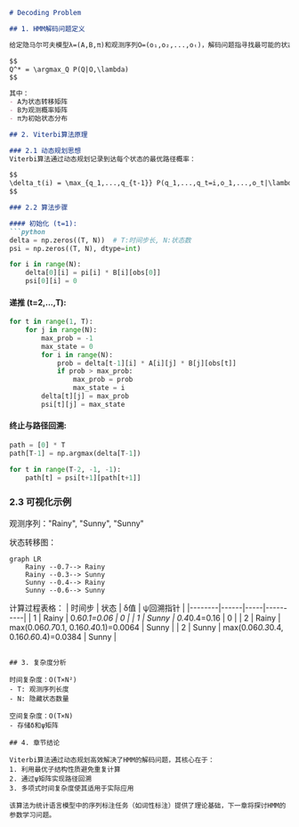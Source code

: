 ```markdown
# Decoding Problem

## 1. HMM解码问题定义

给定隐马尔可夫模型λ=(A,B,π)和观测序列O=(o₁,o₂,...,oₜ)，解码问题指寻找最可能的状态序列Q=(q₁,q₂,...,qₜ)，即：

$$
Q^* = \argmax_Q P(Q|O,\lambda)
$$

其中：
- A为状态转移矩阵
- B为观测概率矩阵
- π为初始状态分布

## 2. Viterbi算法原理

### 2.1 动态规划思想
Viterbi算法通过动态规划记录到达每个状态的最优路径概率：

$$
\delta_t(i) = \max_{q_1,...,q_{t-1}} P(q_1,...,q_t=i,o_1,...,o_t|\lambda)
$$

### 2.2 算法步骤

#### 初始化 (t=1):
```python
delta = np.zeros((T, N))  # T:时间步长, N:状态数
psi = np.zeros((T, N), dtype=int)

for i in range(N):
    delta[0][i] = pi[i] * B[i][obs[0]]
    psi[0][i] = 0
```

#### 递推 (t=2,...,T):
```python
for t in range(1, T):
    for j in range(N):
        max_prob = -1
        max_state = 0
        for i in range(N):
            prob = delta[t-1][i] * A[i][j] * B[j][obs[t]]
            if prob > max_prob:
                max_prob = prob
                max_state = i
        delta[t][j] = max_prob
        psi[t][j] = max_state
```

#### 终止与路径回溯:
```python
path = [0] * T
path[T-1] = np.argmax(delta[T-1])

for t in range(T-2, -1, -1):
    path[t] = psi[t+1][path[t+1]]
```

### 2.3 可视化示例
观测序列："Rainy", "Sunny", "Sunny"

状态转移图：
```mermaid
graph LR
    Rainy --0.7--> Rainy
    Rainy --0.3--> Sunny
    Sunny --0.4--> Rainy
    Sunny --0.6--> Sunny
```

计算过程表格：
| 时间步 | 状态 | δ值 | ψ回溯指针 |
|--------|------|-----|----------|
| 1      | Rainy | 0.6*0.1=0.06 | 0 |
| 1      | Sunny | 0.4*0.4=0.16 | 0 |
| 2      | Rainy | max(0.06*0.7*0.1, 0.16*0.4*0.1)=0.0064 | Sunny |
| 2      | Sunny | max(0.06*0.3*0.4, 0.16*0.6*0.4)=0.0384 | Sunny |
```

## 3. 复杂度分析

时间复杂度：O(T×N²)
- T: 观测序列长度
- N: 隐藏状态数量

空间复杂度：O(T×N)
- 存储δ和ψ矩阵

## 4. 章节结论

Viterbi算法通过动态规划高效解决了HMM的解码问题，其核心在于：
1. 利用最优子结构性质避免重复计算
2. 通过ψ矩阵实现路径回溯
3. 多项式时间复杂度使其适用于实际应用

该算法为统计语言模型中的序列标注任务（如词性标注）提供了理论基础，下一章将探讨HMM的参数学习问题。
```